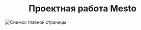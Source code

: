 <h1 align="center">Проектная работа Mesto</h1>

![Снимок главной страницы](https://github.com/user-attachments/assets/22b13ead-e8d5-494a-a8dd-7e9ef7d140c6)
